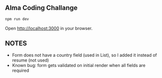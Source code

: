 ## Alma Coding Challange

```bash
npm run dev
```

Open [http://localhost:3000](http://localhost:3000) in your browser.

## NOTES

- Form does not have a country field (used in List), so I added it instead of resume (not used)
- Known bug: form gets validated on initial render when all fields are required